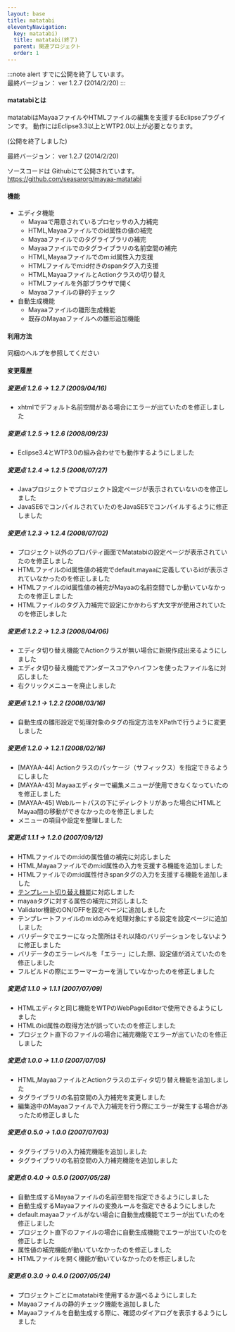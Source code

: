 ```yaml
---
layout: base
title: matatabi
eleventyNavigation:
  key: matatabi)
  title: matatabi(終了)
  parent: 関連プロジェクト
  order: 1
---
```

:::note alert
すでに公開を終了しています。<br>
最終バージョン： ver 1.2.7 (2014/2/20)
:::

#### matatabiとは

matatabiはMayaaファイルやHTMLファイルの編集を支援するEclipseプラグインです。
動作にはEclipse3.3以上とWTP2.0以上が必要となります。

(公開を終了しました)

最終バージョン： ver 1.2.7 (2014/2/20)

ソースコードは Githubにて公開されています。
https://github.com/seasarorg/mayaa-matatabi

#### 機能
<ul>
	<li>エディタ機能
		<ul>
			<li>Mayaaで用意されているプロセッサの入力補完</li>
			<li>HTML,Mayaaファイルでのid属性の値の補完</li>
			<li>Mayaaファイルでのタグライブラリの補完</li>
			<li>Mayaaファイルでのタグライブラリの名前空間の補完</li>
			<li>HTML,Mayaaファイルでのm:id属性入力支援</li>
			<li>HTMLファイルでm:id付きのspanタグ入力支援</li>
			<li>HTML,MayaaファイルとActionクラスの切り替え</li>
			<li>HTMLファイルを外部ブラウザで開く</li>
			<li>Mayaaファイルの静的チェック</li>
		</ul>
	</li>
	<li>自動生成機能
		<ul>
			<li>Mayaaファイルの雛形生成機能</li>
			<li>既存のMayaaファイルへの雛形追加機能</li>
		</ul>
	</li>
</ul>

<h4>利用方法</h4>
<p>同梱のヘルプを参照してください</p>

<h4>変更履歴</h4>
<h5><a id="matatabi_ver1.2.7" name="matatabi_ver1.2.7"></a>変更点 1.2.6 -> 1.2.7 (2009/04/16)</h5>
<ul>
<li class="fix">xhtmlでデフォルト名前空間がある場合にエラーが出ていたのを修正しました</li>
</ul>

<h5><a id="matatabi_ver1.2.6" name="matatabi_ver1.2.6"></a>変更点 1.2.5 -> 1.2.6 (2008/09/23)</h5>
<ul>
<li class="other">Eclipse3.4とWTP3.0の組み合わせでも動作するようにしました</li>
</ul>

<h5><a id="matatabi_ver1.2.5" name="matatabi_ver1.2.5"></a>変更点 1.2.4 -> 1.2.5 (2008/07/27)</h5>
<ul>
<li class="fix">Javaプロジェクトでプロジェクト設定ページが表示されていないのを修正しました</li>
<li class="fix">JavaSE6でコンパイルされていたのをJavaSE5でコンパイルするように修正しました</li>
</ul>

<h5><a id="matatabi_ver1.2.4" name="matatabi_ver1.2.4"></a>変更点 1.2.3 -> 1.2.4 (2008/07/02)</h5>
<ul>
<li class="fix">プロジェクト以外のプロパティ画面でMatatabiの設定ページが表示されていたのを修正しました</li>
<li class="fix">HTMLファイルのid属性値の補完でdefault.mayaaに定義しているidが表示されていなかったのを修正しました</li>
<li class="fix">HTMLファイルのid属性値の補完がMayaaの名前空間でしか動いていなかったのを修正しました</li>
<li class="fix">HTMLファイルのタグ入力補完で設定にかかわらず大文字が使用されていたのを修正しました</li>
</ul>

<h5><a id="matatabi_ver1.2.3" name="matatabi_ver1.2.3"></a>変更点 1.2.2 -> 1.2.3 (2008/04/06)</h5>
<ul>
<li class="enhance">エディタ切り替え機能でActionクラスが無い場合に新規作成出来るようにしました</li>
<li class="enhance">エディタ切り替え機能でアンダースコアやハイフンを使ったファイル名に対応しました</li>
<li class="other">右クリックメニューを廃止しました</li>
</ul>

<h5><a id="matatabi_ver1.2.2" name="matatabi_ver1.2.2"></a>変更点 1.2.1 -> 1.2.2 (2008/03/16)</h5>
<ul>
<li class="enhance">自動生成の雛形設定で処理対象のタグの指定方法をXPathで行うように変更しました</li>
</ul>

<h5><a id="matatabi_ver1.2.1" name="matatabi_ver1.2.1"></a>変更点 1.2.0 -> 1.2.1 (2008/02/16)</h5>
<ul>
<li class="enhance">[MAYAA-44] Actionクラスのパッケージ（サフィックス）を指定できるようにしました</li>
<li class="fix">[MAYAA-43] Mayaaエディターで編集メニューが使用できなくなっていたのを修正しました</li>
<li class="fix">[MAYAA-45] Webルートパスの下にディレクトリがあった場合にHTMLとMayaa間の移動ができなかったのを修正しました</li>
<li class="fix">メニューの項目や設定を整理しました</li>
</ul>

<h5><a id="matatabi_ver1.2.0" name="matatabi_ver1.2.0"></a>変更点 1.1.1 -> 1.2.0 (2007/09/12)</h5>
<ul>
<li class="enhance">HTMLファイルでのm:idの属性値の補完に対応しました</li>
<li class="enhance">HTML,Mayaaファイルでのm:id属性の入力を支援する機能を追加しました</li>
<li class="enhance">HTMLファイルでのm:id属性付きspanタグの入力を支援する機能を追加しました</li>
<li class="enhance"><a href="../documentation//docs/template_suffix/">テンプレート切り替え機能</a>に対応しました</li>
<li class="enhance">mayaaタグに対する属性の補完に対応しました</li>
<li class="enhance">Validator機能のON/OFFを設定ページに追加しました</li>
<li class="enhance">テンプレートファイルのm:idのみを処理対象にする設定を設定ページに追加しました</li>
<li class="fix">バリデータでエラーになった箇所はそれ以降のバリデーションをしないように修正しました</li>
<li class="fix">バリデータのエラーレベルを「エラー」にした際、設定値が消えていたのを修正しました</li>
<li class="fix">フルビルドの際にエラーマーカーを消していなかったのを修正しました</li>
</ul>

<h5><a id="matatabi_ver1.1.1" name="matatabi_ver1.1.1"></a>変更点 1.1.0 -> 1.1.1 (2007/07/09)</h5>
<ul>
<li class="enhance">HTMLエディタと同じ機能をWTPのWebPageEditorで使用できるようにしました</li>
<li class="fix">HTMLのid属性の取得方法が誤っていたのを修正しました</li>
<li class="fix">プロジェクト直下のファイルの場合に補完機能でエラーが出ていたのを修正しました</li>
</ul>

<h5><a id="matatabi_ver1.1.0" name="matatabi_ver1.1.0"></a>変更点 1.0.0 -> 1.1.0 (2007/07/05)</h5>
<ul>
<li class="enhance">HTML,MayaaファイルとActionクラスのエディタ切り替え機能を追加しました</li>
<li class="fix">タグライブラリの名前空間の入力補完を変更しました</li>
<li class="fix">編集途中のMayaaファイルで入力補完を行う際にエラーが発生する場合があったため修正しました</li>
</ul>

<h5><a id="matatabi_ver1.0.0" name="matatabi_ver1.0.0"></a>変更点 0.5.0 -> 1.0.0 (2007/07/03)</h5>
<ul>
<li class="enhance">タグライブラリの入力補完機能を追加しました</li>
<li class="enhance">タグライブラリの名前空間の入力補完機能を追加しました</li>
</ul>

<h5><a id="matatabi_ver0.5.0" name="matatabi_ver0.5.0"></a>変更点 0.4.0 -> 0.5.0 (2007/05/28)</h5>
<ul>
<li class="enhance">自動生成するMayaaファイルの名前空間を指定できるようにしました</li>
<li class="enhance">自動生成するMayaaファイルの変換ルールを指定できるようにしました</li>
<li class="fix">default.mayaaファイルがない場合に自動生成機能でエラーが出ていたのを修正しました</li>
<li class="fix">プロジェクト直下のファイルの場合に自動生成機能でエラーが出ていたのを修正しました</li>
<li class="fix">属性値の補完機能が動いていなかったのを修正しました</li>
<li class="fix">HTMLファイルを開く機能が動いていなかったのを修正しました</li>
</ul>

<h5><a id="matatabi_ver0.4.0" name="matatabi_ver0.4.0"></a>変更点 0.3.0 -> 0.4.0 (2007/05/24)</h5>
<ul>
<li class="enhance">プロジェクトごとにmatatabiを使用するか選べるようにしました</li>
<li class="enhance">Mayaaファイルの静的チェック機能を追加しました</li>
<li class="enhance">Mayaaファイルを自動生成する際に、確認のダイアログを表示するようにしました</li>
</ul>

